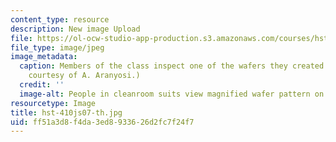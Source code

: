 ```yaml
---
content_type: resource
description: New image Upload
file: https://ol-ocw-studio-app-production.s3.amazonaws.com/courses/hst-410j-projects-in-microscale-engineering-for-the-life-sciences-spring-2007/ff51a3d8f4da3ed8933626d2fc7f24f7_hst-410js07-th.jpg
file_type: image/jpeg
image_metadata:
  caption: Members of the class inspect one of the wafers they created in lab. (Image
    courtesy of A. Aranyosi.)
  credit: ''
  image-alt: People in cleanroom suits view magnified wafer pattern on screen.
resourcetype: Image
title: hst-410js07-th.jpg
uid: ff51a3d8-f4da-3ed8-9336-26d2fc7f24f7
---
```

